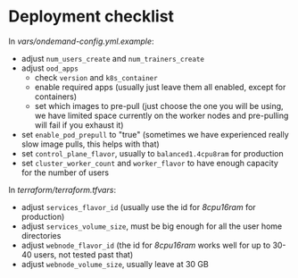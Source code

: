 # Deployment checklist

In *vars/ondemand-config.yml.example*:

- adjust `num_users_create` and `num_trainers_create`
- adjust `ood_apps`
  - check `version` and `k8s_container`
  - enable required apps (usually just leave them all enabled, except for containers)
  - set which images to pre-pull (just choose the one you will be using, we have limited space currently on the worker nodes and pre-pulling will fail if you exhaust it)
- set `enable_pod_prepull` to "true" (sometimes we have experienced really slow image pulls, this helps with that)
- set `control_plane_flavor`, usually to `balanced1.4cpu8ram` for production
- set `cluster_worker_count` and `worker_flavor` to have enough capacity for the number of users

In *terraform/terraform.tfvars*:

- adjust `services_flavor_id` (usually use the id for *8cpu16ram* for production)
- adjust `services_volume_size`, must be big enough for all the user home directories
- adjust `webnode_flavor_id` (the id for *8cpu16ram* works well for up to 30-40 users, not tested past that)
- adjust `webnode_volume_size`, usually leave at 30 GB
